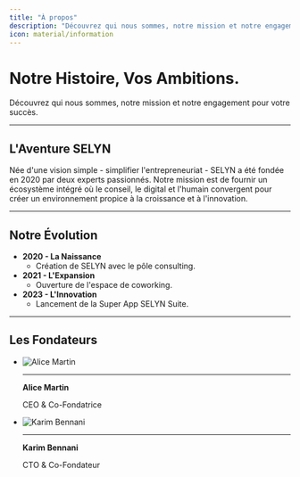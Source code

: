 ```yaml
---
title: "À propos"
description: "Découvrez qui nous sommes, notre mission et notre engagement pour votre succès."
icon: material/information
---
```


# Notre Histoire, Vos Ambitions.

<p class="subtitle">Découvrez qui nous sommes, notre mission et notre engagement pour votre succès.</p>

---

## L'Aventure SELYN

Née d'une vision simple - simplifier l'entrepreneuriat - SELYN a été fondée en 2020 par deux experts passionnés. Notre mission est de fournir un écosystème intégré où le conseil, le digital et l'humain convergent pour créer un environnement propice à la croissance et à l'innovation.

---

## Notre Évolution

-   **2020 - La Naissance**
    -   Création de SELYN avec le pôle consulting.
-   **2021 - L'Expansion**
    -   Ouverture de l'espace de coworking.
-   **2023 - L'Innovation**
    -   Lancement de la Super App SELYN Suite.

---

## Les Fondateurs

<div class="grid cards" markdown>

-   ![Alice Martin](https://i.pravatar.cc/150?img=3)

    ---

    **Alice Martin**

    CEO & Co-Fondatrice

-   ![Karim Bennani](https://i.pravatar.cc/150?img=4)

    ---

    **Karim Bennani**

    CTO & Co-Fondateur

</div>
